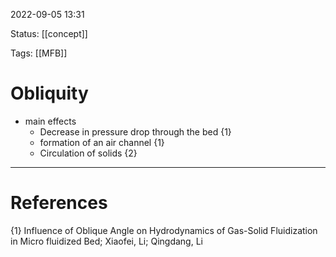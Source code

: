 
 2022-09-05  13:31

Status: [[concept]] 

Tags: [[MFB]] 

# Obliquity
* main effects
	* Decrease in pressure drop through the bed {1}
	* formation of an air channel {1}
	* Circulation of solids {2}








---
# References
{1}  Influence of Oblique Angle on Hydrodynamics of Gas-Solid Fluidization in Micro fluidized Bed; Xiaofei, Li; Qingdang, Li




